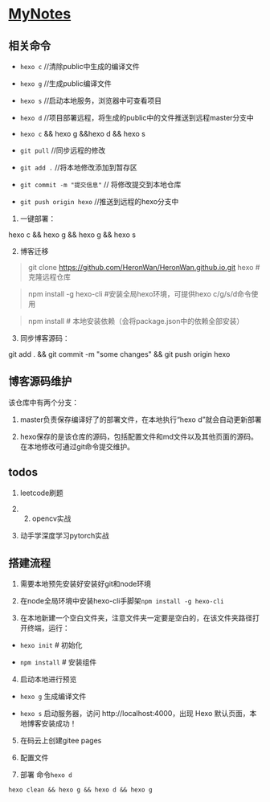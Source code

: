 # [MyNotes](https://heronwan.github.io/)



## 相关命令



- `hexo c` //清除public中生成的编译文件

- `hexo g` //生成public编译文件

- `hexo s` //启动本地服务，浏览器中可查看项目

- `hexo d` //项目部署远程，将生成的public中的文件推送到远程master分支中

- `hexo c` && hexo g &&hexo d && hexo s

- `git pull` //同步远程的修改

- `git add .` //将本地修改添加到暂存区

- `git commit -m "提交信息"` // 将修改提交到本地仓库

- `git push origin hexo` //推送到远程的hexo分支中

 <!--more-->

1. 一键部署：

 hexo c && hexo g && hexo g && hexo s



2. 博客迁移

> git clone https://github.com/HeronWan/HeronWan.github.io.git hexo # 克隆远程仓库

> npm install -g hexo-cli #安装全局hexo环境，可提供hexo c/g/s/d命令使用

> npm install # 本地安装依赖（会将package.json中的依赖全部安装）



3. 同步博客源码：

 git add . && git commit -m "some changes" && git push origin hexo



## 博客源码维护

该仓库中有两个分支：

1. master负责保存编译好了的部署文件，在本地执行“hexo d”就会自动更新部署

2. hexo保存的是该仓库的源码，包括配置文件和md文件以及其他页面的源码。在本地修改可通过git命令提交维护。



## todos



1. leetcode刷题
2. 2. opencv实战

3. 动手学深度学习pytorch实战





## 搭建流程

1. 需要本地预先安装好安装好git和node环境

2. 在node全局环境中安装hexo-cli手脚架`npm install -g hexo-cli`

3. 在本地新建一个空白文件夹，注意文件夹一定要是空白的，在该文件夹路径打开终端，运行：

- `hexo init`   # 初始化 

- `npm install`  # 安装组件

4. 启动本地进行预览

- `hexo g` 生成编译文件

- `hexo s` 启动服务器，访问 http://localhost:4000，出现 Hexo 默认页面，本地博客安装成功！



5. 在码云上创建gitee pages

6. 配置文件

7. 部署 命令`hexo d`

  `hexo clean && hexo g && hexo d && hexo g` 

 